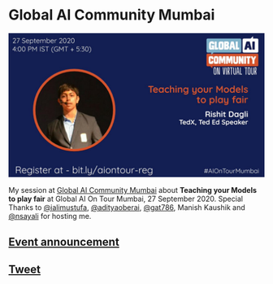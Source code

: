 # Global AI Community Mumbai

![](images/globaimumbai.jpg)

My session at [Global AI Community Mumbai](https://www.meetup.com/Global-AI-Community-Mumbai/) about **Teaching your Models to play fair** at Global AI On Tour Mumbai, 27 
September 2020. Special Thanks to [@ialimustufa](ialimustufa), [@adityaoberai](https://github.com/adityaoberai), [@gat786](https://github.com/gat786), Manish Kaushik and 
[@nsayali](https://github.com/nsayali) for hosting me.

## [Event announcement](http://bit.ly/aiontour-reg)

## [Tweet](https://twitter.com/nsayali_/status/1305902340575080448?s=20)
